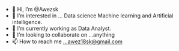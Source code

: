 - 👋 Hi, I’m @Awezsk
- 👀 I’m interested in ... Data science Machine learning and Artificial intelligence.
- 🌱 I’m currently working as Data Analyst.
- 💞️ I’m looking to collaborate on ...anything
- 📫 How to reach me ...awez18sk@gmail.com

<!---
Awezsk/Awezsk is a ✨ special ✨ repository because its `README.md` (this file) appears on your GitHub profile.
You can click the Preview link to take a look at your changes.
--->

